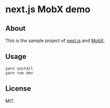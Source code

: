 # next.js MobX demo

## About

This is the sample project of [next.js](https://github.com/zeit/next.js) and [MobX](https://github.com/mobxjs/mobx).

## Usage

```
yarn install
yarn run dev
```

## License

MIT.
